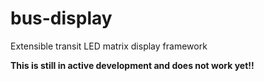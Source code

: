 # bus-display
Extensible transit LED matrix display framework

**This is still in active development and does not work yet!!**